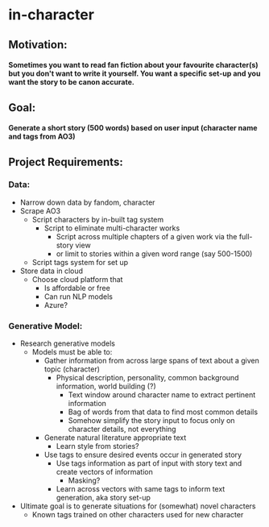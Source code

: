 # in-character
##  Motivation: 
#### Sometimes you want to read fan fiction about your favourite character(s) but you don't want to write it yourself. You want a specific set-up and you want the story to be canon accurate. 
## Goal: 
#### Generate a short story (500 words) based on user input (character name and tags from AO3)

## Project Requirements:
### Data:
- Narrow down data by fandom, character
- Scrape AO3
  - Script characters by in-built tag system
    - Script to eliminate multi-character works
      - Script across multiple chapters of a given work via the full-story view
      - or limit to stories within a given word range (say 500-1500)
  - Script tags system for set up
- Store data in cloud
  - Choose cloud platform that 
    - Is affordable or free
    - Can run NLP models 
    - Azure?
    
### Generative Model:
- Research generative models
  - Models must be able to:
    - Gather information from across large spans of text about a given topic (character)
      - Physical description, personality, common background information, world building (?)
        - Text window around character name to extract pertinent information
        - Bag of words from that data to find most common details
        - Somehow simplify the story input to focus only on character details, not everything
    - Generate natural literature appropriate text
      - Learn style from stories?
    - Use tags to ensure desired events occur in generated story
      - Use tags information as part of input with story text and create vectors of information
        - Masking?
      - Learn across vectors with same tags to inform text generation, aka story set-up
- Ultimate goal is to generate situations for (somewhat) novel characters
  - Known tags trained on other characters used for new character 

